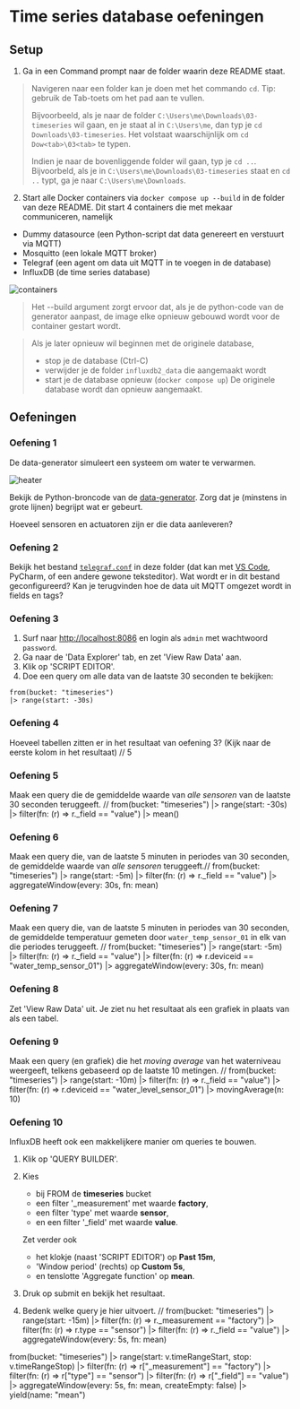 # Time series database oefeningen

## Setup

1. Ga in een Command prompt naar de folder waarin deze README staat.

> Navigeren naar een folder kan je doen met het commando `cd`.
> Tip: gebruik de Tab-toets om het pad aan te vullen.
> 
> Bijvoorbeeld, als je naar de folder `C:\Users\me\Downloads\03-timeseries` wil gaan, 
> en je staat al in `C:\Users\me`, dan typ je `cd Downloads\03-timeseries`.
> Het volstaat waarschijnlijk om `cd Dow<tab>\03<tab>` te typen.
>
> Indien je naar de bovenliggende folder wil gaan, typ je `cd ..`. Bijvoorbeld, als je in `C:\Users\me\Downloads\03-timeseries` staat en `cd ..` typt, ga je naar `C:\Users\me\Downloads`.

2. Start alle Docker containers via
`docker compose up --build` in de folder van deze README. Dit start 4 containers die met mekaar communiceren, namelijk
- Dummy datasource (een Python-script dat data genereert en verstuurt via MQTT)
- Mosquitto (een lokale MQTT broker)
- Telegraf (een agent om data uit MQTT in te voegen in de database)
- InfluxDB (de time series database)

![containers](./images/docker-containers.png)

> Het --build argument zorgt ervoor dat, als je de python-code van de generator aanpast, de image elke opnieuw gebouwd wordt voor de container gestart wordt.

> Als je later opnieuw wil beginnen met de originele database,
> - stop je de database (Ctrl-C)
> - verwijder je de folder `influxdb2_data` die aangemaakt wordt
> - start je de database opnieuw (`docker compose up`)
> De originele database wordt dan opnieuw aangemaakt.

## Oefeningen

### Oefening 1

De data-generator simuleert een systeem om water te verwarmen.

![heater](./images/heater.png)

Bekijk de Python-broncode van de [data-generator](./dummy_datasource/generator.py). Zorg dat je (minstens in grote lijnen) begrijpt wat er gebeurt.

Hoeveel sensoren en actuatoren zijn er die data aanleveren?

### Oefening 2

Bekijk het bestand [`telegraf.conf`](telegraf.conf) in deze folder (dat kan met [VS Code](https://code.visualstudio.com/), PyCharm, of een andere gewone teksteditor). Wat wordt er in dit bestand geconfigureerd?
Kan je terugvinden hoe de data uit MQTT omgezet wordt in fields en tags?

### Oefening 3

1. Surf naar [http://localhost:8086](http://localhost:8086) en login als `admin` met wachtwoord `password`.
2. Ga naar de 'Data Explorer' tab, en zet 'View Raw Data' aan.
3. Klik op 'SCRIPT EDITOR'.
4. Doe een query om alle data van de laatste 30 seconden te bekijken:
```flux
from(bucket: "timeseries")
|> range(start: -30s)
```

### Oefening 4

Hoeveel tabellen zitten er in het resultaat van oefening 3? (Kijk naar de eerste kolom in het resultaat) // 5 

### Oefening 5

Maak een query die de gemiddelde waarde van *alle sensoren* van de laatste 30 seconden teruggeeft. // from(bucket: "timeseries")
|> range(start: -30s)
|> filter(fn: (r) => r._field == "value")
|> mean()

### Oefening 6

Maak een query die, van de laatste 5 minuten in periodes van 30 seconden, de gemiddelde waarde van *alle sensoren* teruggeeft.// from(bucket: "timeseries")
  |> range(start: -5m)
  |> filter(fn: (r) => r._field == "value")
  |> aggregateWindow(every: 30s, fn: mean)

### Oefening 7

Maak een query die, van de laatste 5 minuten in periodes van 30 seconden, de gemiddelde temperatuur gemeten door `water_temp_sensor_01` in elk van die periodes teruggeeft. // from(bucket: "timeseries")
  |> range(start: -5m)
  |> filter(fn: (r) => r._field == "value")
  |> filter(fn: (r) => r.deviceid == "water_temp_sensor_01")
  |> aggregateWindow(every: 30s, fn: mean)

### Oefening 8

Zet 'View Raw Data' uit. Je ziet nu het resultaat als een grafiek in plaats van als een tabel.

### Oefening 9

Maak een query (en grafiek) die het *moving average* van het waterniveau weergeeft, telkens gebaseerd op de laatste 10 metingen. // from(bucket: "timeseries")
  |> range(start: -10m)
  |> filter(fn: (r) => r._field == "value")
  |> filter(fn: (r) => r.deviceid == "water_level_sensor_01")
  |> movingAverage(n: 10)

### Oefening 10

InfluxDB heeft ook een makkelijkere manier om queries te bouwen.
1. Klik op 'QUERY BUILDER'.
2. Kies 
    - bij FROM de **timeseries** bucket
    - een filter '_measurement' met waarde **factory**,
    - een filter 'type' met waarde **sensor**,
    - en een filter '_field' met waarde **value**.

    Zet verder ook
    - het klokje (naast 'SCRIPT EDITOR') op **Past 15m**,
    - 'Window period' (rechts) op **Custom 5s**,
    - en tenslotte 'Aggregate function' op **mean**.

3. Druk op submit en bekijk het resultaat.
4. Bedenk welke query je hier uitvoert.  // 
from(bucket: "timeseries")
  |> range(start: -15m)
  |> filter(fn: (r) => r._measurement == "factory")
  |> filter(fn: (r) => r.type == "sensor")
  |> filter(fn: (r) => r._field == "value")
  |> aggregateWindow(every: 5s, fn: mean)

from(bucket: "timeseries")
  |> range(start: v.timeRangeStart, stop: v.timeRangeStop)
  |> filter(fn: (r) => r["_measurement"] == "factory")
  |> filter(fn: (r) => r["type"] == "sensor")
  |> filter(fn: (r) => r["_field"] == "value")
  |> aggregateWindow(every: 5s, fn: mean, createEmpty: false)
  |> yield(name: "mean")